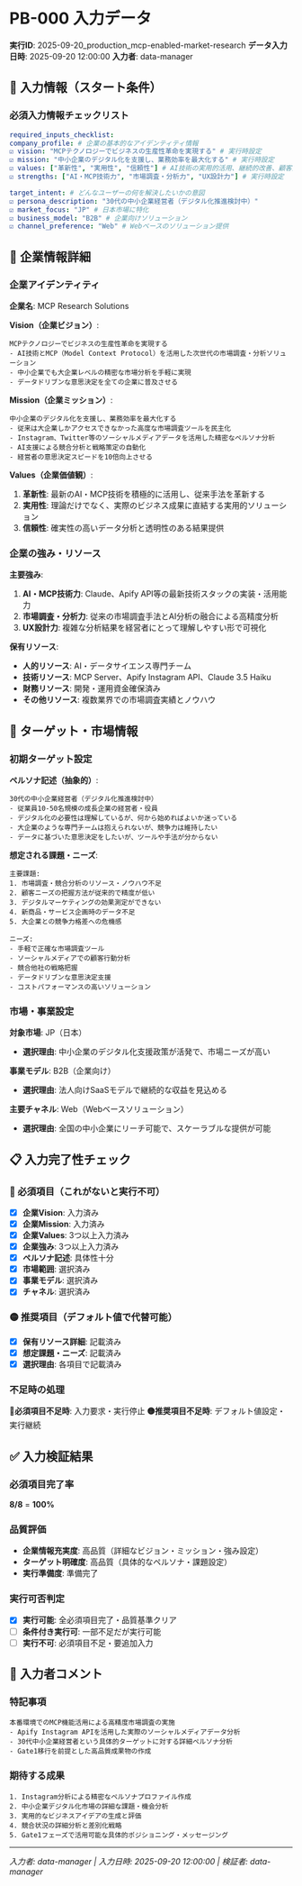 # PB-000 入力データ

**実行ID**: 2025-09-20_production_mcp-enabled-market-research
**データ入力日時**: 2025-09-20 12:00:00
**入力者**: data-manager

## 🎯 入力情報（スタート条件）

### 必須入力情報チェックリスト

```yaml
required_inputs_checklist:
company_profile: # 企業の基本的なアイデンティティ情報
☑ vision: "MCPテクノロジーでビジネスの生産性革命を実現する" # 実行時設定
☑ mission: "中小企業のデジタル化を支援し、業務効率を最大化する" # 実行時設定
☑ values: ["革新性", "実用性", "信頼性"] # AI技術の実用的活用、継続的改善、顧客第一
☑ strengths: ["AI・MCP技術力", "市場調査・分析力", "UX設計力"] # 実行時設定

target_intent: # どんなユーザーの何を解決したいかの意図
☑ persona_description: "30代の中小企業経営者（デジタル化推進検討中）"
☑ market_focus: "JP" # 日本市場に特化
☑ business_model: "B2B" # 企業向けソリューション
☑ channel_preference: "Web" # Webベースのソリューション提供
```

## 🏢 企業情報詳細

### 企業アイデンティティ

**企業名**: MCP Research Solutions

**Vision（企業ビジョン）**:
```
MCPテクノロジーでビジネスの生産性革命を実現する
- AI技術とMCP（Model Context Protocol）を活用した次世代の市場調査・分析ソリューション
- 中小企業でも大企業レベルの精密な市場分析を手軽に実現
- データドリブンな意思決定を全ての企業に普及させる
```

**Mission（企業ミッション）**:
```
中小企業のデジタル化を支援し、業務効率を最大化する
- 従来は大企業しかアクセスできなかった高度な市場調査ツールを民主化
- Instagram、Twitter等のソーシャルメディアデータを活用した精密なペルソナ分析
- AI支援による競合分析と戦略策定の自動化
- 経営者の意思決定スピードを10倍向上させる
```

**Values（企業価値観）**:
1. **革新性**: 最新のAI・MCP技術を積極的に活用し、従来手法を革新する
2. **実用性**: 理論だけでなく、実際のビジネス成果に直結する実用的ソリューション
3. **信頼性**: 確実性の高いデータ分析と透明性のある結果提供

### 企業の強み・リソース

**主要強み**:
1. **AI・MCP技術力**: Claude、Apify API等の最新技術スタックの実装・活用能力
2. **市場調査・分析力**: 従来の市場調査手法とAI分析の融合による高精度分析
3. **UX設計力**: 複雑な分析結果を経営者にとって理解しやすい形で可視化

**保有リソース**:
- **人的リソース**: AI・データサイエンス専門チーム
- **技術リソース**: MCP Server、Apify Instagram API、Claude 3.5 Haiku
- **財務リソース**: 開発・運用資金確保済み
- **その他リソース**: 複数業界での市場調査実績とノウハウ

## 🎯 ターゲット・市場情報

### 初期ターゲット設定

**ペルソナ記述（抽象的）**:
```
30代の中小企業経営者（デジタル化推進検討中）
- 従業員10-50名規模の成長企業の経営者・役員
- デジタル化の必要性は理解しているが、何から始めればよいか迷っている
- 大企業のような専門チームは抱えられないが、競争力は維持したい
- データに基づいた意思決定をしたいが、ツールや手法が分からない
```

**想定される課題・ニーズ**:
```
主要課題:
1. 市場調査・競合分析のリソース・ノウハウ不足
2. 顧客ニーズの把握方法が従来的で精度が低い
3. デジタルマーケティングの効果測定ができない
4. 新商品・サービス企画時のデータ不足
5. 大企業との競争力格差への危機感

ニーズ:
- 手軽で正確な市場調査ツール
- ソーシャルメディアでの顧客行動分析
- 競合他社の戦略把握
- データドリブンな意思決定支援
- コストパフォーマンスの高いソリューション
```

### 市場・事業設定

**対象市場**: JP（日本）
- **選択理由**: 中小企業のデジタル化支援政策が活発で、市場ニーズが高い

**事業モデル**: B2B（企業向け）
- **選択理由**: 法人向けSaaSモデルで継続的な収益を見込める

**主要チャネル**: Web（Webベースソリューション）
- **選択理由**: 全国の中小企業にリーチ可能で、スケーラブルな提供が可能

## 📋 入力完了性チェック

### 🔴 必須項目（これがないと実行不可）

- [x] **企業Vision**: 入力済み
- [x] **企業Mission**: 入力済み
- [x] **企業Values**: 3つ以上入力済み
- [x] **企業強み**: 3つ以上入力済み
- [x] **ペルソナ記述**: 具体性十分
- [x] **市場範囲**: 選択済み
- [x] **事業モデル**: 選択済み
- [x] **チャネル**: 選択済み

### 🟡 推奨項目（デフォルト値で代替可能）

- [x] **保有リソース詳細**: 記載済み
- [x] **想定課題・ニーズ**: 記載済み
- [x] **選択理由**: 各項目で記載済み

### 不足時の処理

**🔴必須項目不足時**: 入力要求・実行停止
**🟡推奨項目不足時**: デフォルト値設定・実行継続

## ✅ 入力検証結果

### 必須項目完了率
**8/8** = **100%**

### 品質評価
- **企業情報充実度**: 高品質（詳細なビジョン・ミッション・強み設定）
- **ターゲット明確度**: 高品質（具体的なペルソナ・課題設定）
- **実行準備度**: 準備完了

### 実行可否判定
- [x] **実行可能**: 全必須項目完了・品質基準クリア
- [ ] **条件付き実行可**: 一部不足だが実行可能
- [ ] **実行不可**: 必須項目不足・要追加入力

## 📝 入力者コメント

### 特記事項
```
本番環境でのMCP機能活用による高精度市場調査の実施
- Apify Instagram APIを活用した実際のソーシャルメディアデータ分析
- 30代中小企業経営者という具体的ターゲットに対する詳細ペルソナ分析
- Gate1移行を前提とした高品質成果物の作成
```

### 期待する成果
```
1. Instagram分析による精密なペルソナプロファイル作成
2. 中小企業デジタル化市場の詳細な課題・機会分析
3. 実用的なビジネスアイデアの生成と評価
4. 競合状況の詳細分析と差別化戦略
5. Gate1フェーズで活用可能な具体的ポジショニング・メッセージング
```

---
*入力者: data-manager | 入力日時: 2025-09-20 12:00:00 | 検証者: data-manager*